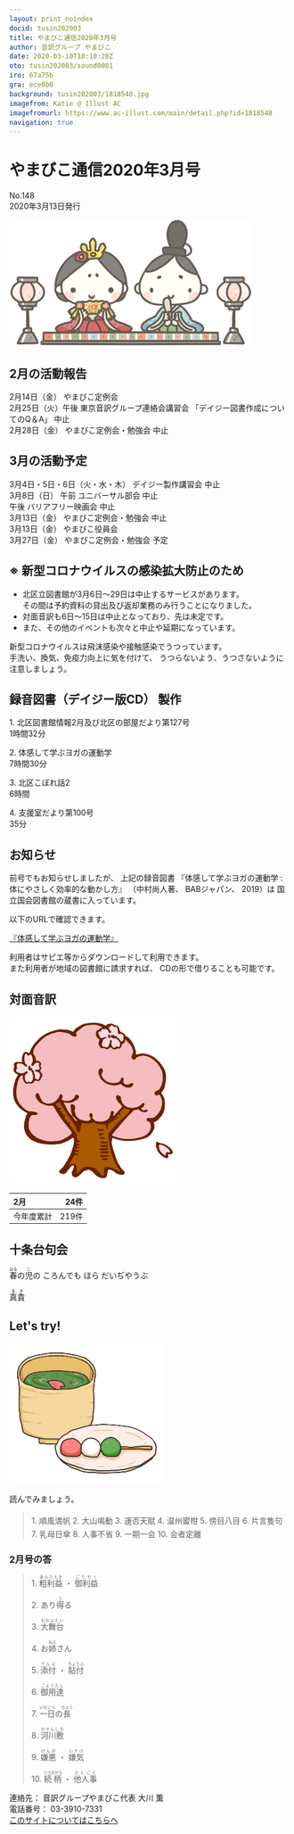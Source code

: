 ```yaml
---
layout: print_noindex
docid: tusin202003
title: やまびこ通信2020年3月号
author: 音訳グループ やまびこ
date: 2020-03-10T10:10:28Z
oto: tusin202003/sound0001
iro: 67a75b
gra: ece0b0
background: tusin202003/1818548.jpg
imagefrom: Katie @ Illust AC
imagefromurl: https://www.ac-illust.com/main/detail.php?id=1818548
navigation: true
---
```

   


# <span data-dur="4.43" data-begin="2.750" id="xmri_0001">やまびこ通信2020年3月号</span>

<span data-dur="2.879" data-begin="7.180" id="xmri_0002">No.148</span>  
<span data-dur="5.237" data-begin="10.059" id="xmri_0003">2020年3月13日発行</span>

<img class="migi" src="media/tusin202003/cut1.png" alt="" />


## <span data-dur="3.525" data-begin="21.013" id="xmri_0006">2月の活動報告</span>

<span data-dur="2.555" data-begin="24.538" id="xmri_0007">2月14日（金）</span>
<span data-dur="2.671" data-begin="27.093" id="xmri_0008">やまびこ定例会</span>  
<span data-dur="3.123" data-begin="29.764" id="xmri_0009">2月25日（火）午後</span>
<span data-dur="3.579" data-begin="32.887" id="xmri_000A">東京音訳グループ連絡会講習会</span>
<span data-dur="3.876" data-begin="36.466" id="xmri_000B">「デイジー図書作成についてのQ＆A」</span>
<span data-dur="2.002" data-begin="40.342" id="xmri_000C">中止</span>  
<span data-dur="2.78" data-begin="42.344" id="xmri_000D">2月28日（金）</span>
<span data-dur="2.885" data-begin="45.124" id="xmri_000E">やまびこ定例会・勉強会</span>
<span data-dur="3.402" data-begin="48.009" id="xmri_000F">中止</span>

## <span data-dur="3.473" data-begin="51.411" id="xmri_0010">3月の活動予定</span>

<span data-dur="5.747" data-begin="54.884" id="xmri_0011">3月4日・5日・6日（火・水・木）</span>
<span data-dur="2.449" data-begin="60.631" id="xmri_0012">デイジー製作講習会</span>
<span data-dur="2.003" data-begin="63.080" id="xmri_0013">中止</span>  
<span data-dur="3.098" data-begin="65.083" id="xmri_0014">3月8日（日） 午前</span>
<span data-dur="1.808" data-begin="68.181" id="xmri_0015">ユニバーサル部会</span>
<span data-dur="2.003" data-begin="69.989" id="xmri_0016">中止</span>  
<span data-dur="0.976" data-begin="71.992" id="xmri_0017">午後</span>
<span data-dur="2.025" data-begin="72.968" id="xmri_0018">バリアフリー映画会</span>
<span data-dur="2.002" data-begin="74.993" id="xmri_0019">中止</span>  
<span data-dur="2.784" data-begin="76.995" id="xmri_001A">3月13日（金）</span>
<span data-dur="3.184" data-begin="79.779" id="xmri_001B">やまびこ定例会・勉強会</span>
<span data-dur="2.003" data-begin="82.963" id="xmri_001C">中止</span>  
<span data-dur="2.783" data-begin="84.966" id="xmri_001D">3月13日（金）</span>
<span data-dur="3.153" data-begin="87.749" id="xmri_001E">やまびこ役員会</span>  
<span data-dur="2.871" data-begin="90.902" id="xmri_001F">3月27日（金）</span>
<span data-dur="2.884" data-begin="93.773" id="xmri_0020">やまびこ定例会・勉強会</span>
<span data-dur="3.364" data-begin="96.657" id="xmri_0021">予定</span>

## <span data-dur="5.373" data-begin="100.021" id="xmri_0022">※ 新型コロナウイルスの感染拡大防止のため</span>

- <span data-dur="7.971" data-begin="105.394" id="xmri_0023">北区立図書館が3月6日～29日は中止するサービスがあります。</span>  
<span data-dur="8.61" data-begin="113.365" id="xmri_0024">その間は予約資料の貸出及び返却業務のみ行うことになりました。</span>
- <span data-dur="5.09" data-begin="121.975" id="xmri_0025">対面音訳も6日～15日は中止となっており、</span><span data-dur="3.994" data-begin="127.065" id="xmri_0026">先は未定です。</span>
- <span data-dur="0.949" data-begin="131.059" id="xmri_0027">また、</span><span data-dur="7.507" data-begin="132.008" id="xmri_0028">その他のイベントも次々と中止や延期になっています。</span>

<span data-dur="7.045" data-begin="139.515" id="xmri_0029">新型コロナウイルスは飛沫感染や接触感染でうつっています。</span>  
<span data-dur="4.085" data-begin="146.560" id="xmri_002A">手洗い、換気、免疫力向上に気を付けて、</span>
<span data-dur="6.007" data-begin="150.645" id="xmri_002B">うつらないよう、うつさないように注意しましょう。</span>

## <span data-dur="5.042" data-begin="156.652" id="xmri_002C">録音図書（デイジー版CD） 製作</span>


<span data-dur="0.942" data-begin="163.406" id="xmri_002E">1.</span>
<span data-dur="6.569" data-begin="164.348" id="xmri_002F">北区図書館情報2月及び北区の部屋だより第127号</span>  
<span data-dur="3.215" data-begin="170.917" id="xmri_0030">1時間32分</span>

<span data-dur="0.72" data-begin="174.132" id="xmri_0031">2.</span>
<span data-dur="3.223" data-begin="174.852" id="xmri_0032">体感して学ぶヨガの運動学</span>  
<span data-dur="3.037" data-begin="178.075" id="xmri_0033">7時間30分</span>

<span data-dur="0.968" data-begin="181.112" id="xmri_0034">3.</span>
<span data-dur="2.351" data-begin="182.080" id="xmri_0035">北区こぼれ話2</span>  
<span data-dur="2.202" data-begin="184.431" id="xmri_0036">6時間</span>

<span data-dur="0.897" data-begin="186.633" id="xmri_0037">4.</span>
<span data-dur="2.749" data-begin="187.530" id="xmri_0038">支援室だより第100号</span>  
<span data-dur="4.032" data-begin="190.279" id="xmri_0039">35分</span>

## <span data-dur="2.417" data-begin="194.311" id="xmri_003A">お知らせ</span>

<span data-dur="2.569" data-begin="196.728" id="xmri_003B">前号でもお知らせしましたが、</span>
<span data-dur="2.085" data-begin="199.297" id="xmri_003C">上記の録音図書</span>
<span data-dur="3.23" data-begin="201.382" id="xmri_003D">『体感して学ぶヨガの運動学 :</span>
<span data-dur="3.502" data-begin="204.612" id="xmri_003E">体にやさしく効率的な動かし方』</span>
<span data-dur="1.808" data-begin="208.114" id="xmri_003F">（中村尚人著、</span>
<span data-dur="1.888" data-begin="209.922" id="xmri_0040">BABジャパン、</span>
<span data-dur="2.143" data-begin="211.810" id="xmri_0041">2019）は</span>
<span data-dur="4.654" data-begin="213.953" id="xmri_0042">国立国会図書館の蔵書に入っています。</span>

<span data-dur="4.973" data-begin="218.607" id="xmri_0043">以下のURLで確認できます。</span>

<a href="https://iss.ndl.go.jp/books/R100000073-I000023273-00" data-dur="6.104" data-begin="223.580" id="xmri_0044">『体感して学ぶヨガの運動学』</a>

<span data-dur="5.877" data-begin="229.684" id="xmri_0045">利用者はサピエ等からダウンロードして利用できます。</span>  
<span data-dur="4.587" data-begin="235.561" id="xmri_0046">また利用者が地域の図書館に請求すれば、</span>
<span data-dur="5.271" data-begin="240.148" id="xmri_0047">CDの形で借りることも可能です。</span>

## <span data-dur="2.864" data-begin="245.419" id="xmri_0048">対面音訳</span>

<img class="migi" src="media/tusin202003/cut2.png" alt="" />


<span data-dur="1.187" data-begin="248.283" id="xmri_0049">2月</span>|<span data-dur="2.557" data-begin="249.470" id="xmri_004A">24件</span>
|:---|---:|
<span data-dur="1.81" data-begin="252.027" id="xmri_004B">今年度累計</span>|<span data-dur="4.231" data-begin="253.837" id="xmri_004C">219件</span>

## <span data-dur="3.628" data-begin="258.068" id="xmri_004D">十条台句会</span>

<span data-dur="12.011" data-begin="261.696" id="xmri_004E"><ruby>春<rt>はる</rt></ruby>の<ruby>児<rt>こ</rt></ruby>の
ころんでも ほら
だいぢやうぶ</span>

<span data-dur="3.148" data-begin="273.707" id="xmri_0054"><ruby>真貴<rt>まき</rt></ruby></span>


## <span data-dur="2.449" data-begin="277.355" id="xmri_0056">Let's try!</span>

<img class="migi" src="media/tusin202003/cut3.png" alt="" />


<span data-dur="3.708" data-begin="279.804" id="xmri_0057">読んでみましょう。</span>


<blockquote markdown="1">
1. <ruby>順風満帆<rt>　　　</rt></ruby>
2. <ruby>大山鳴動<rt>　　　</rt></ruby>
3. <ruby>運否天賦<rt>　　　</rt></ruby>
4. <ruby>温州蜜柑<rt>　　　</rt></ruby>
5. <ruby>傍目八目<rt>　　　</rt></ruby>
6. <ruby>片言隻句<rt>　　　</rt></ruby>
7. <ruby>乳母日傘<rt>　　　</rt></ruby>
8. <ruby>人事不省<rt>　　　</rt></ruby>
9. <ruby>一期一会<rt>　　　</rt></ruby>
10. <ruby>会者定離<rt>　　　</rt></ruby>
</blockquote>
 
 
### <span data-dur="3.116" data-begin="287.559" id="xmri_0059">2月号の答</span>

<blockquote markdown="1">
<span data-dur="0.941" data-begin="290.675" id="xmri_005A">1.</span>
<span data-dur="2.574" data-begin="291.616" id="xmri_005B"><ruby>粗利益<rt>あらりえき</rt></ruby> ・ <ruby>御利益<rt>ごりやく</rt></ruby></span>

<span data-dur="0.72" data-begin="294.190" id="xmri_005C">2.</span>
<span data-dur="1.606" data-begin="294.910" id="xmri_005D">あり<ruby>得<rt>う</rt></ruby>る</span>

<span data-dur="0.968" data-begin="296.516" id="xmri_005E">3.</span>
<span data-dur="1.71" data-begin="297.484" id="xmri_005F"><ruby>大舞台<rt>おおぶたい</rt></ruby></span>

<span data-dur="0.897" data-begin="299.194" id="xmri_0060">4.</span>
<span data-dur="1.76" data-begin="300.091" id="xmri_0061">お<ruby>姉<rt>ねえ</rt></ruby>さん</span>

<span data-dur="0.776" data-begin="301.851" id="xmri_0062">5.</span>
<span data-dur="2.303" data-begin="302.627" id="xmri_0063"><ruby>添付<rt>てんぷ</rt></ruby> ・ <ruby>貼付<rt>ちょうふ</rt></ruby></span>

<span data-dur="0.946" data-begin="304.930" id="xmri_0064">6.</span>
<span data-dur="1.953" data-begin="305.876" id="xmri_0065"><ruby>御用達<rt>ごようたし</rt></ruby></span>

<span data-dur="0.918" data-begin="307.829" id="xmri_0066">7.</span>
<span data-dur="2.267" data-begin="308.747" id="xmri_0067"><ruby>一日<rt>いちじつ</rt></ruby>の<ruby>長<rt>ちょう</rt></ruby></span>

<span data-dur="0.949" data-begin="311.014" id="xmri_0068">8.</span>
<span data-dur="1.803" data-begin="311.963" id="xmri_0069"><ruby>河川敷<rt>かせんしき</rt></ruby></span>

<span data-dur="0.897" data-begin="313.766" id="xmri_006A">9.</span>
<span data-dur="2.328" data-begin="314.663" id="xmri_006B"><ruby>嫌悪<rt>けんお</rt></ruby> ・ <ruby>嫌気<rt>いやけ</rt></ruby></span>

<span data-dur="0.909" data-begin="316.991" id="xmri_006C">10.</span>
<span data-dur="2.652" data-begin="317.900" id="xmri_006D"><ruby>続柄<rt>つづきがら</rt></ruby> ・ <ruby>他人事<rt>ひとごと</rt></ruby></span>

</blockquote>

<span data-dur="1.539" data-begin="320.552" id="xmri_006E">連絡先：</span>
<span data-dur="4.347" data-begin="322.091" id="xmri_006F">音訳グループやまびこ代表 大川 薫</span>  
<span data-dur="1.652" data-begin="326.438" id="xmri_0070">電話番号：</span>
<span data-dur="4.791" data-begin="328.090" id="xmri_0071">03-3910-7331</span>  
<a href="mailto:ymbk2016ml@gmail.com?Subject=やまびこウェブサイトについて" data-dur="6.205" data-begin="332.881" id="xmri_0072">このサイトについてはこちらへ</a>

